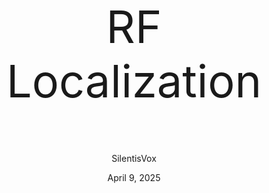 <p style="font-size: 72px" align="center">
  RF Localization
</h1>
<p align="center">
  SilentisVox
</p>
<p align="center">
  April 9, 2025
</p>
